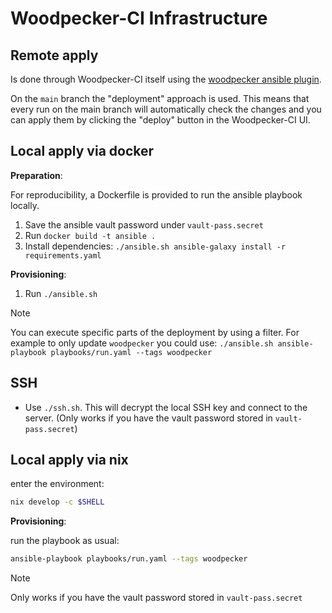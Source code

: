 # Woodpecker-CI Infrastructure

## Remote apply

Is done through Woodpecker-CI itself using the [woodpecker ansible plugin](https://codeberg.org/woodpecker-plugins/ansible).

On the `main` branch the "deployment" approach is used. This means that every run on the main branch will automatically check the changes and you can apply them by clicking the "deploy" button in the Woodpecker-CI UI.

## Local apply via docker

**Preparation**:

For reproducibility, a Dockerfile is provided to run the ansible playbook locally.

1. Save the ansible vault password under `vault-pass.secret`
2. Run `docker build -t ansible .`
3. Install dependencies: `./ansible.sh ansible-galaxy install -r requirements.yaml`

**Provisioning**:

1. Run `./ansible.sh`

> [!NOTE]
> You can execute specific parts of the deployment by using a filter.
> For example to only update `woodpecker` you could use: `./ansible.sh ansible-playbook playbooks/run.yaml --tags woodpecker`

## SSH

- Use `./ssh.sh`. This will decrypt the local SSH key and connect to the server. (Only works if you have the vault password stored in `vault-pass.secret`)

## Local apply via nix

enter the environment:

```sh
nix develop -c $SHELL
```

**Provisioning**:

run the playbook as usual:

```sh
ansible-playbook playbooks/run.yaml --tags woodpecker
```

> [!NOTE]
> Only works if you have the vault password stored in `vault-pass.secret`
